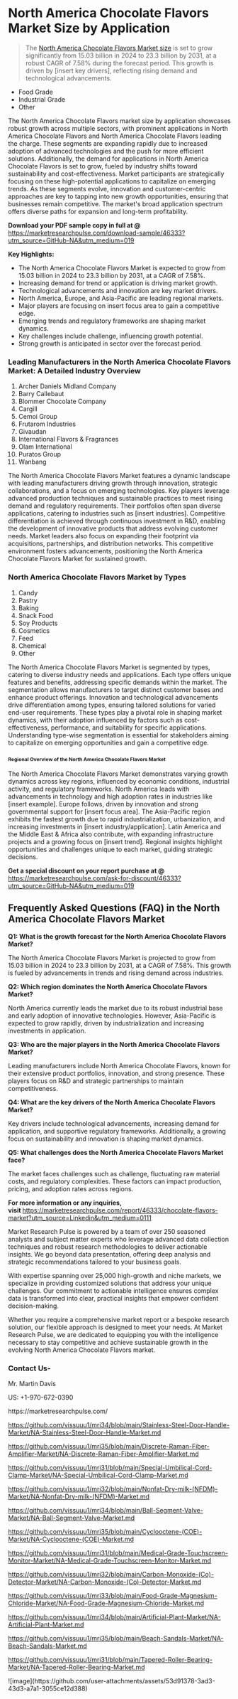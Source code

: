 <h1>North America Chocolate Flavors Market&nbsp;Size by Application</h1><blockquote><p>The <a href="https://marketresearchpulse.com/download-sample/46333?utm_source=GitHub-NA&amp;utm_medium=019">North America Chocolate Flavors Market size</a> is set to grow significantly from 15.03 billion in 2024 to 23.3 billion by 2031, at a robust CAGR of 7.58% during the forecast period. This growth is driven by [insert key drivers], reflecting rising demand and technological advancements.</p></blockquote><ul><li>Food Grade<li> Industrial Grade<li> Other</li></ul><p>The North America Chocolate Flavors market size by application showcases robust growth across multiple sectors, with prominent applications in North America Chocolate Flavors and North America Chocolate Flavors leading the charge. These segments are expanding rapidly due to increased adoption of advanced technologies and the push for more efficient solutions. Additionally, the demand for applications in North America Chocolate Flavors is set to grow, fueled by industry shifts toward sustainability and cost-effectiveness. Market participants are strategically focusing on these high-potential applications to capitalize on emerging trends. As these segments evolve, innovation and customer-centric approaches are key to tapping into new growth opportunities, ensuring that businesses remain competitive. The market's broad application spectrum offers diverse paths for expansion and long-term profitability.</p><p><strong>Download your PDF sample copy in full at @ </strong><a href="https://marketresearchpulse.com/download-sample/46333?utm_source=GitHub-NA&amp;utm_medium=019">https://marketresearchpulse.com/download-sample/46333?utm_source=GitHub-NA&amp;utm_medium=019</a></p><p><strong>Key Highlights: </strong></p><ul><li>The North America Chocolate Flavors Market is expected to grow from 15.03 billion in 2024 to 23.3 billion by 2031, at a CAGR of 7.58%.</li><li>Increasing demand for trend or application is driving market growth.</li><li>Technological advancements and innovation are key market drivers.</li><li>North America, Europe, and Asia-Pacific are leading regional markets.</li><li>Major players are focusing on insert focus area to gain a competitive edge.</li><li>Emerging trends and regulatory frameworks are shaping market dynamics.</li><li>Key challenges include challenge, influencing growth potential.</li><li>Strong growth is anticipated in sector over the forecast period.</li></ul><h3>Leading Manufacturers in the North America Chocolate Flavors Market: A Detailed Industry Overview</h3><ol><li>Archer Daniels Midland Company</li><li>Barry Callebaut</li><li>Blommer Chocolate Company</li><li>Cargill</li><li>Cemoi Group</li><li>Frutarom Industries</li><li>Givaudan</li><li>International Flavors & Fragrances</li><li>Olam International</li><li>Puratos Group</li><li>Wanbang</li></ol><div class="flex max-w-full flex-col flex-grow"><div class="min-h-8 text-message flex w-full flex-col items-end gap-2 whitespace-normal break-words [.text-message+&amp;]:mt-5" dir="auto" data-message-author-role="assistant" data-message-id="fd8432e4-4910-450d-b182-61b7bfb0a01f" data-message-model-slug="gpt-4o"><div class="flex w-full flex-col gap-1 empty:hidden first:pt-[3px]"><div class="markdown prose w-full break-words dark:prose-invert light"><p>The North America Chocolate Flavors Market features a dynamic landscape with leading manufacturers driving growth through innovation, strategic collaborations, and a focus on emerging technologies. Key players leverage advanced production techniques and sustainable practices to meet rising demand and regulatory requirements. Their portfolios often span diverse applications, catering to industries such as [insert industries]. Competitive differentiation is achieved through continuous investment in R&amp;D, enabling the development of innovative products that address evolving customer needs. Market leaders also focus on expanding their footprint via acquisitions, partnerships, and distribution networks. This competitive environment fosters advancements, positioning the North America Chocolate Flavors Market for sustained growth.</p></div></div></div></div><h3>North America Chocolate Flavors Market by Types</h3><ol><li>Candy<li> Pastry<li> Baking<li> Snack Food<li> Soy Products<li> Cosmetics<li> Feed<li> Chemical<li> Other</li></ol><div class="flex max-w-full flex-col flex-grow"><div class="min-h-8 text-message flex w-full flex-col items-end gap-2 whitespace-normal break-words [.text-message+&amp;]:mt-5" dir="auto" data-message-author-role="assistant" data-message-id="084470be-0bb7-4664-bddf-5156b4f41249" data-message-model-slug="gpt-4o-mini"><div class="flex w-full flex-col gap-1 empty:hidden first:pt-[3px]"><div class="markdown prose w-full break-words dark:prose-invert light"><p>The North America Chocolate Flavors Market is segmented by types, catering to diverse industry needs and applications. Each type offers unique features and benefits, addressing specific demands within the market. The segmentation allows manufacturers to target distinct customer bases and enhance product offerings. Innovation and technological advancements drive differentiation among types, ensuring tailored solutions for varied end-user requirements. These types play a pivotal role in shaping market dynamics, with their adoption influenced by factors such as cost-effectiveness, performance, and suitability for specific applications. Understanding type-wise segmentation is essential for stakeholders aiming to capitalize on emerging opportunities and gain a competitive edge.</p></div></div></div></div><h3><span style="font-size: 11px;">Regional Overview of the North America Chocolate Flavors Market</span></h3><div class="flex max-w-full flex-col flex-grow"><div class="min-h-8 text-message flex w-full flex-col items-end gap-2 whitespace-normal break-words [.text-message+&amp;]:mt-5" dir="auto" data-message-author-role="assistant" data-message-id="e9038762-ce64-4e30-91c9-9bd413514231" data-message-model-slug="gpt-4o-mini"><div class="flex w-full flex-col gap-1 empty:hidden first:pt-[3px]"><div class="markdown prose w-full break-words dark:prose-invert light"><p>The North America Chocolate Flavors Market demonstrates varying growth dynamics across key regions, influenced by economic conditions, industrial activity, and regulatory frameworks. North America leads with advancements in technology and high adoption rates in industries like [insert example]. Europe follows, driven by innovation and strong governmental support for [insert focus area]. The Asia-Pacific region exhibits the fastest growth due to rapid industrialization, urbanization, and increasing investments in [insert industry/application]. Latin America and the Middle East &amp; Africa also contribute, with expanding infrastructure projects and a growing focus on [insert trend]. Regional insights highlight opportunities and challenges unique to each market, guiding strategic decisions.</p></div></div></div></div><p><strong>Get a special discount on your report purchase at @ </strong><a href="https://marketresearchpulse.com/ask-for-discount/46333?utm_source=GitHub-NA&amp;utm_medium=019">https://marketresearchpulse.com/ask-for-discount/46333?utm_source=GitHub-NA&amp;utm_medium=019</a></p><h2>Frequently Asked Questions (FAQ) in the North America Chocolate Flavors Market</h2><p><strong>Q1: What is the growth forecast for the North America Chocolate Flavors Market?</strong></p><p>The North America Chocolate Flavors Market is projected to grow from 15.03 billion in 2024 to 23.3 billion by 2031, at a CAGR of 7.58%. This growth is fueled by advancements in trends and rising demand across industries.</p><p><strong>Q2: Which region dominates the North America Chocolate Flavors Market?</strong></p><p>North America currently leads the market due to its robust industrial base and early adoption of innovative technologies. However, Asia-Pacific is expected to grow rapidly, driven by industrialization and increasing investments in application.</p><p><strong>Q3: Who are the major players in the North America Chocolate Flavors Market?</strong></p><p>Leading manufacturers include North America Chocolate Flavors, known for their extensive product portfolios, innovation, and strong presence. These players focus on R&amp;D and strategic partnerships to maintain competitiveness.</p><p><strong>Q4: What are the key drivers of the North America Chocolate Flavors Market?</strong></p><p>Key drivers include technological advancements, increasing demand for application, and supportive regulatory frameworks. Additionally, a growing focus on sustainability and innovation is shaping market dynamics.</p><p><strong>Q5: What challenges does the North America Chocolate Flavors Market face?</strong></p><p>The market faces challenges such as challenge, fluctuating raw material costs, and regulatory complexities. These factors can impact production, pricing, and adoption rates across regions.</p><p><strong>For more information or any inquiries, visit&nbsp;</strong><a href="https://marketresearchpulse.com/report/46333/chocolate-flavors-market?utm_source=Linkedin&utm_medium=0111">https://marketresearchpulse.com/report/46333/chocolate-flavors-market?utm_source=Linkedin&utm_medium=0111</a></p><p>Market Research Pulse is powered by a team of over 250 seasoned analysts and subject matter experts who leverage advanced data collection techniques and robust research methodologies to deliver actionable insights. We go beyond data presentation, offering deep analysis and strategic recommendations tailored to your business goals.</p><p>With expertise spanning over 25,000 high-growth and niche markets, we specialize in providing customized solutions that address your unique challenges. Our commitment to actionable intelligence ensures complex data is transformed into clear, practical insights that empower confident decision-making.</p><p>Whether you require a comprehensive market report or a bespoke research solution, our flexible approach is designed to meet your needs. At Market Research Pulse, we are dedicated to equipping you with the intelligence necessary to stay competitive and achieve sustainable growth in the evolving North America Chocolate Flavors market.</p><h3><strong>Contact Us-</strong></h3><p>Mr. Martin Davis</p><p>US: +1-970-672-0390</p><p>https://marketresearchpulse.com/</p><p><a href="https://github.com/vissuuu1/mri34/blob/main/Stainless-Steel-Door-Handle-Market/NA-Stainless-Steel-Door-Handle-Market.md">https://github.com/vissuuu1/mri34/blob/main/Stainless-Steel-Door-Handle-Market/NA-Stainless-Steel-Door-Handle-Market.md</a></p><p><a href="https://github.com/vissuuu1/mri35/blob/main/Discrete-Raman-Fiber-Amplifier-Market/NA-Discrete-Raman-Fiber-Amplifier-Market.md">https://github.com/vissuuu1/mri35/blob/main/Discrete-Raman-Fiber-Amplifier-Market/NA-Discrete-Raman-Fiber-Amplifier-Market.md</a></p><p><a href="https://github.com/vissuuu1/mri31/blob/main/Special-Umbilical-Cord-Clamp-Market/NA-Special-Umbilical-Cord-Clamp-Market.md">https://github.com/vissuuu1/mri31/blob/main/Special-Umbilical-Cord-Clamp-Market/NA-Special-Umbilical-Cord-Clamp-Market.md</a></p><p><a href="https://github.com/vissuuu1/mri32/blob/main/Nonfat-Dry-milk-(NFDM)-Market/NA-Nonfat-Dry-milk-(NFDM)-Market.md">https://github.com/vissuuu1/mri32/blob/main/Nonfat-Dry-milk-(NFDM)-Market/NA-Nonfat-Dry-milk-(NFDM)-Market.md</a></p><p><a href="https://github.com/vissuuu1/mri34/blob/main/Ball-Segment-Valve-Market/NA-Ball-Segment-Valve-Market.md">https://github.com/vissuuu1/mri34/blob/main/Ball-Segment-Valve-Market/NA-Ball-Segment-Valve-Market.md</a></p><p><a href="https://github.com/vissuuu1/mri35/blob/main/Cyclooctene-(COE)-Market/NA-Cyclooctene-(COE)-Market.md">https://github.com/vissuuu1/mri35/blob/main/Cyclooctene-(COE)-Market/NA-Cyclooctene-(COE)-Market.md</a></p><p><a href="https://github.com/vissuuu1/mri31/blob/main/Medical-Grade-Touchscreen-Monitor-Market/NA-Medical-Grade-Touchscreen-Monitor-Market.md">https://github.com/vissuuu1/mri31/blob/main/Medical-Grade-Touchscreen-Monitor-Market/NA-Medical-Grade-Touchscreen-Monitor-Market.md</a></p><p><a href="https://github.com/vissuuu1/mri32/blob/main/Carbon-Monoxide-(Co)-Detector-Market/NA-Carbon-Monoxide-(Co)-Detector-Market.md">https://github.com/vissuuu1/mri32/blob/main/Carbon-Monoxide-(Co)-Detector-Market/NA-Carbon-Monoxide-(Co)-Detector-Market.md</a></p><p><a href="https://github.com/vissuuu1/mri33/blob/main/Food-Grade-Magnesium-Chloride-Market/NA-Food-Grade-Magnesium-Chloride-Market.md">https://github.com/vissuuu1/mri33/blob/main/Food-Grade-Magnesium-Chloride-Market/NA-Food-Grade-Magnesium-Chloride-Market.md</a></p><p><a href="https://github.com/vissuuu1/mri34/blob/main/Artificial-Plant-Market/NA-Artificial-Plant-Market.md">https://github.com/vissuuu1/mri34/blob/main/Artificial-Plant-Market/NA-Artificial-Plant-Market.md</a></p><p><a href="https://github.com/vissuuu1/mri35/blob/main/Beach-Sandals-Market/NA-Beach-Sandals-Market.md">https://github.com/vissuuu1/mri35/blob/main/Beach-Sandals-Market/NA-Beach-Sandals-Market.md</a></p><p><a href="https://github.com/vissuuu1/mri31/blob/main/Tapered-Roller-Bearing-Market/NA-Tapered-Roller-Bearing-Market.md">https://github.com/vissuuu1/mri31/blob/main/Tapered-Roller-Bearing-Market/NA-Tapered-Roller-Bearing-Market.md</a></p>
![image](https://github.com/user-attachments/assets/53d91378-3ad3-43d3-a7a1-3055ce12d388)
